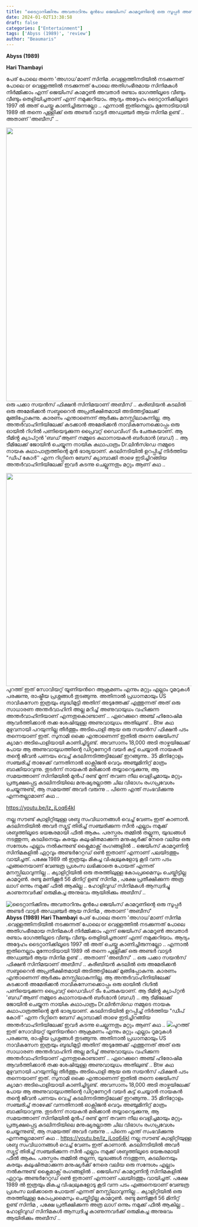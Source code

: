 ```yaml
---
title: "ടൈറ്റാനിക്കിനും അവതാറിനും മുൻപേ ജെയിംസ് കാമറൂണിന്റെ ഒരു സൂപ്പർ അണ്ടർ വാട്ടർ അഡ്വഞ്ചർ ആയ സിനിമ , അതാണ് 'അബീസ്'"
date: 2024-01-02T13:38:58
draft: false
categories: ["Entertainment"]
tags: ['Abyss (1989)', 'review']
author: "Beaumaris"
---
```


<strong>Abyss (1989)</strong>

<strong>Hari Thambayi </strong>

പേര് പോലെ തന്നെ 'അഗാധ'മാണ് സിനിമ .വെള്ളത്തിനടിയിൽ നടക്കുന്നത് പോലെ or വെള്ളത്തിൽ നടക്കുന്നത് പോലെ അതിഗംഭീരമായ സിനിമകൾ നിർമ്മിക്കാം എന്ന് ജെയിംസ് കാമറൂൺ അവതാർ രണ്ടാം ഭാഗത്തിലൂടെ വീണ്ടും വീണ്ടും തെളിയിച്ചതാണ് എന്ന് നമുക്കറിയാം. ആദ്യം അദ്ദേഹം ടൈറ്റാനിക്കിലൂടെ 1997 ൽ അത് ചെയ്തു കാണിച്ചിരുന്നല്ലോ .. എന്നാൽ ഇതിനെല്ലാം മുന്നോടിയായി 1989 ൽ തന്നെ പുള്ളിക്ക് ഒരു അണ്ടർ വാട്ടർ അഡ്വഞ്ചർ ആയ സിനിമ ഉണ്ട് .. അതാണ് 'അബീസ്' ..

<img class="size-full wp-image-436479 aligncenter" src="https://cdn.boolokam.com/articles/2024/01/wfgggg.jpg" alt="" width="1320" height="740" />ഒരു പക്കാ സയൻസ് ഫിക്ഷൻ സിനിമയാണ് അബീസ് .. കരീബിയൻ കടലിൽ ഒരു അമേരിക്കൻ സബ്മറൈൻ അപ്രതീക്ഷിതമായി അടിത്തട്ടിലേക്ക് മുങ്ങിപ്പോകുന്നു. കാരണം എന്താണെന്ന് ആർക്കും മനസ്സിലാകുന്നില്ല. ആ അന്തർവാഹിനിയിലേക്ക് കടക്കാൻ അമേരിക്കൻ നാവികസേനക്കൊപ്പം ഒരു ഓയിൽ റിഗില്‍ പണിയെടുക്കുന്ന പ്രൈവറ്റ് ഡൈവിംഗ് ടീം ചേരുകയാണ്. ആ ടീമിൻ്റ ക്യാപ്റ്റൻ 'ബഡ്'ആണ് നമ്മുടെ കഥാനായകൻ ബർഗ്മാൻ (ബഡ്) .. ആ ടീമിലേക്ക് ജോയിൻ ചെയ്യുന്ന നായിക കഥാപാത്രം Dr.ലിൻസ്ഡെ നമ്മുടെ നായക കഥാപാത്രത്തിന്റെ മുൻ ഭാര്യയാണ്. കടലിനടിയിൽ ഉറപ്പിച്ച് നിർത്തിയ "ഡീപ് കോർ'' എന്ന റിഗ്ഗിനെ ബേസ് ക്യാമ്പാക്കി താഴെ ഇടിച്ചിറങ്ങിയ അന്തർവാഹിനിയിലേക്ക് ഇവർ കടന്നു ചെല്ലുന്നതും മറ്റും ആണ് കഥ ..

<img class="alignnone size-full wp-image-436480" src="https://cdn.boolokam.com/articles/2024/01/acaacac.webp" alt="" width="1024" height="576" />പുറത്ത് ഇത് സോവിയറ്റ് യൂണിയൻറെ ആക്രമണം എന്നും മറ്റും എല്ലാം റൂമറുകൾ പരക്കുന്നു, രാഷ്ട്രീയ പ്രശ്നങ്ങൾ തുടങ്ങുന്നു. അതിനാൽ പ്രധാനമായും US നാവികസേന ഇത്രയും ബുദ്ധിമുട്ടി അതിന് അടുത്തേക്ക് എത്തുന്നത് അത് ഒരു സാധാരണ അന്തർവാഹിനി അല്ല മറിച്ച് അണുവായുധം വഹിക്കുന്ന അന്തർവാഹിനിയാണ് എന്നതുകൊണ്ടാണ് .. ഏറെക്കുറെ അഞ്ച് ഹിരോഷിമ ആവർത്തിക്കാൻ തക്ക ശേഷിയുള്ള അണുവായുധം അതിലുണ്ട് .. Btw കഥ മുഴുവനായി പറയുന്നില്ല തീർത്തും അടിപൊളി ആയ ഒരു സയൻസ് ഫിക്ഷൻ പടം തന്നെയാണ് ഇത്. സുനാമി ഒക്കെ എന്താണെന്ന് ഇതിൽ തന്നെ ജെയിംസ് ക്യാമറ അടിപൊളിയായി കാണിച്ചിട്ടുണ്ട്. അവസാനം 18,000 അടി താഴ്ചയിലേക്ക് പോയ ആ അണുവായുധത്തിന്റെ ഡിറ്റണേറ്റർ വയർ കട്ട് ചെയ്യാൻ നായകൻ തൻ്റെ ജീവൻ പണയം വെച്ച് കടലിന്നടിത്തട്ടിലേക്ക് ഇറങ്ങുന്നു.. 35 മിനിറ്റോളം സഞ്ചരിച്ച് താഴേക്ക് വന്നതിനാൽ ഓക്സിജൻ വെറും അഞ്ചുമിനിറ്റ് മാത്രം ബാക്കിയാവുന്നു. തുടർന്ന് നായകൻ മരിക്കാൻ തയ്യാറെടുക്കുന്നു, ആ സമയത്താണ് സിനിമയിൽ മുൻപ് രണ്ട് മൂന്ന് തവണ നീല വെളിച്ചമായും മറ്റും പ്രത്യക്ഷപ്പെട്ട കടലിനടിയിലെ മനുഷ്യരല്ലാത്ത ചില വിഭാഗം രംഗപ്രവേശം ചെയ്യുന്നുണ്ട്,
ആ സമയത്ത് അവർ വരുന്നു .. പിന്നെ എന്ത് സംഭവിക്കുന്നു എന്നതല്ലാമാണ് കഥ ..

https://youtu.be/Iz_jLoq64kI

നല്ല സൗണ്ട് ക്വാളിറ്റിയുള്ള ശബ്ദ സംവിധാനങ്ങൾ വെച്ച് വേണം ഇത് കാണാൻ. കടലിനടിയിൽ അവർ സ്യൂട്ട് തിരിച്ച് സഞ്ചരിക്കുന്ന സീൻ എല്ലാം നമുക്ക് ശബ്ദത്തിലൂടെ ഭയങ്കരമായി ഫീൽ ആകും. പരസ്പരം തമ്മിൽ തല്ലുന്ന, യുദ്ധങ്ങൾ നടത്തുന്ന, കടലിനെയും കരയും കലുഷിതമാക്കുന്ന മനുഷ്യർക്ക് നേരെ വലിയ ഒരു സന്ദേശം എല്ലാം നൽകുന്നുണ്ട് ക്ലൈമാക്സ് രംഗങ്ങളിൽ .. ജെയിംസ് കാമറൂണിൻ്റ സിനിമകളിൽ ഏറ്റവും അണ്ടർറേറ്റഡ് ഒൺ ഇതാണ് എന്നാണ് പലയിടത്തും വായിച്ചത്. പക്ഷേ 1989 ൽ ഇത്രയും മികച്ച വിഷ്വലുകളോടു കൂടി വന്ന പടം എങ്ങനെയാണ് വേണ്ടത്ര പ്രശംസ ലഭിക്കാതെ പോയത് എന്നത് മനസ്സിലാവുന്നില്ല .. ക്യാളിറ്റിയിൽ ഒരു തരത്തിലുള്ള കോംപ്രമൈസും ചെയ്തിട്ടില്ല കാമറൂൺ. രണ്ടു മണിക്കൂർ 56 മിനിറ്റ് ഉണ്ട് സിനിമ , പക്ഷേ പ്രതീക്ഷിക്കുന്ന അത്ര ലാഗ് ഒന്നും നമുക്ക് ഫീൽ ആകില്ല .. ഹോളിവുഡ് സിനിമകൾ ആസ്വദിച്ചു കാണുന്നവർക്ക് ഒരുമികച്ച അനുഭവം ആയിരിക്കും അബീസ് ..


![ടൈറ്റാനിക്കിനും അവതാറിനും മുൻപേ ജെയിംസ് കാമറൂണിന്റെ ഒരു സൂപ്പർ അണ്ടർ വാട്ടർ അഡ്വഞ്ചർ ആയ സിനിമ , അതാണ് 'അബീസ്'](https://cdn.boolokam.com/articles/2024/01/wfgggg.jpg)**Abyss (1989)** **Hari Thambayi** പേര് പോലെ തന്നെ 'അഗാധ'മാണ് സിനിമ .വെള്ളത്തിനടിയിൽ നടക്കുന്നത് പോലെ or വെള്ളത്തിൽ നടക്കുന്നത് പോലെ അതിഗംഭീരമായ സിനിമകൾ നിർമ്മിക്കാം എന്ന് ജെയിംസ് കാമറൂൺ അവതാർ രണ്ടാം ഭാഗത്തിലൂടെ വീണ്ടും വീണ്ടും തെളിയിച്ചതാണ് എന്ന് നമുക്കറിയാം. ആദ്യം അദ്ദേഹം ടൈറ്റാനിക്കിലൂടെ 1997 ൽ അത് ചെയ്തു കാണിച്ചിരുന്നല്ലോ .. എന്നാൽ ഇതിനെല്ലാം മുന്നോടിയായി 1989 ൽ തന്നെ പുള്ളിക്ക് ഒരു അണ്ടർ വാട്ടർ അഡ്വഞ്ചർ ആയ സിനിമ ഉണ്ട് .. അതാണ് 'അബീസ്' .. ഒരു പക്കാ സയൻസ് ഫിക്ഷൻ സിനിമയാണ് അബീസ് .. കരീബിയൻ കടലിൽ ഒരു അമേരിക്കൻ സബ്മറൈൻ അപ്രതീക്ഷിതമായി അടിത്തട്ടിലേക്ക് മുങ്ങിപ്പോകുന്നു. കാരണം എന്താണെന്ന് ആർക്കും മനസ്സിലാകുന്നില്ല. ആ അന്തർവാഹിനിയിലേക്ക് കടക്കാൻ അമേരിക്കൻ നാവികസേനക്കൊപ്പം ഒരു ഓയിൽ റിഗില്‍ പണിയെടുക്കുന്ന പ്രൈവറ്റ് ഡൈവിംഗ് ടീം ചേരുകയാണ്. ആ ടീമിൻ്റ ക്യാപ്റ്റൻ 'ബഡ്'ആണ് നമ്മുടെ കഥാനായകൻ ബർഗ്മാൻ (ബഡ്) .. ആ ടീമിലേക്ക് ജോയിൻ ചെയ്യുന്ന നായിക കഥാപാത്രം Dr.ലിൻസ്ഡെ നമ്മുടെ നായക കഥാപാത്രത്തിന്റെ മുൻ ഭാര്യയാണ്. കടലിനടിയിൽ ഉറപ്പിച്ച് നിർത്തിയ "ഡീപ് കോർ'' എന്ന റിഗ്ഗിനെ ബേസ് ക്യാമ്പാക്കി താഴെ ഇടിച്ചിറങ്ങിയ അന്തർവാഹിനിയിലേക്ക് ഇവർ കടന്നു ചെല്ലുന്നതും മറ്റും ആണ് കഥ .. ![](https://cdn.boolokam.com/articles/2024/01/acaacac.webp)പുറത്ത് ഇത് സോവിയറ്റ് യൂണിയൻറെ ആക്രമണം എന്നും മറ്റും എല്ലാം റൂമറുകൾ പരക്കുന്നു, രാഷ്ട്രീയ പ്രശ്നങ്ങൾ തുടങ്ങുന്നു. അതിനാൽ പ്രധാനമായും US നാവികസേന ഇത്രയും ബുദ്ധിമുട്ടി അതിന് അടുത്തേക്ക് എത്തുന്നത് അത് ഒരു സാധാരണ അന്തർവാഹിനി അല്ല മറിച്ച് അണുവായുധം വഹിക്കുന്ന അന്തർവാഹിനിയാണ് എന്നതുകൊണ്ടാണ് .. ഏറെക്കുറെ അഞ്ച് ഹിരോഷിമ ആവർത്തിക്കാൻ തക്ക ശേഷിയുള്ള അണുവായുധം അതിലുണ്ട് .. Btw കഥ മുഴുവനായി പറയുന്നില്ല തീർത്തും അടിപൊളി ആയ ഒരു സയൻസ് ഫിക്ഷൻ പടം തന്നെയാണ് ഇത്. സുനാമി ഒക്കെ എന്താണെന്ന് ഇതിൽ തന്നെ ജെയിംസ് ക്യാമറ അടിപൊളിയായി കാണിച്ചിട്ടുണ്ട്. അവസാനം 18,000 അടി താഴ്ചയിലേക്ക് പോയ ആ അണുവായുധത്തിന്റെ ഡിറ്റണേറ്റർ വയർ കട്ട് ചെയ്യാൻ നായകൻ തൻ്റെ ജീവൻ പണയം വെച്ച് കടലിന്നടിത്തട്ടിലേക്ക് ഇറങ്ങുന്നു.. 35 മിനിറ്റോളം സഞ്ചരിച്ച് താഴേക്ക് വന്നതിനാൽ ഓക്സിജൻ വെറും അഞ്ചുമിനിറ്റ് മാത്രം ബാക്കിയാവുന്നു. തുടർന്ന് നായകൻ മരിക്കാൻ തയ്യാറെടുക്കുന്നു, ആ സമയത്താണ് സിനിമയിൽ മുൻപ് രണ്ട് മൂന്ന് തവണ നീല വെളിച്ചമായും മറ്റും പ്രത്യക്ഷപ്പെട്ട കടലിനടിയിലെ മനുഷ്യരല്ലാത്ത ചില വിഭാഗം രംഗപ്രവേശം ചെയ്യുന്നുണ്ട്, ആ സമയത്ത് അവർ വരുന്നു .. പിന്നെ എന്ത് സംഭവിക്കുന്നു എന്നതല്ലാമാണ് കഥ .. https://youtu.be/Iz_jLoq64kI നല്ല സൗണ്ട് ക്വാളിറ്റിയുള്ള ശബ്ദ സംവിധാനങ്ങൾ വെച്ച് വേണം ഇത് കാണാൻ. കടലിനടിയിൽ അവർ സ്യൂട്ട് തിരിച്ച് സഞ്ചരിക്കുന്ന സീൻ എല്ലാം നമുക്ക് ശബ്ദത്തിലൂടെ ഭയങ്കരമായി ഫീൽ ആകും. പരസ്പരം തമ്മിൽ തല്ലുന്ന, യുദ്ധങ്ങൾ നടത്തുന്ന, കടലിനെയും കരയും കലുഷിതമാക്കുന്ന മനുഷ്യർക്ക് നേരെ വലിയ ഒരു സന്ദേശം എല്ലാം നൽകുന്നുണ്ട് ക്ലൈമാക്സ് രംഗങ്ങളിൽ .. ജെയിംസ് കാമറൂണിൻ്റ സിനിമകളിൽ ഏറ്റവും അണ്ടർറേറ്റഡ് ഒൺ ഇതാണ് എന്നാണ് പലയിടത്തും വായിച്ചത്. പക്ഷേ 1989 ൽ ഇത്രയും മികച്ച വിഷ്വലുകളോടു കൂടി വന്ന പടം എങ്ങനെയാണ് വേണ്ടത്ര പ്രശംസ ലഭിക്കാതെ പോയത് എന്നത് മനസ്സിലാവുന്നില്ല .. ക്യാളിറ്റിയിൽ ഒരു തരത്തിലുള്ള കോംപ്രമൈസും ചെയ്തിട്ടില്ല കാമറൂൺ. രണ്ടു മണിക്കൂർ 56 മിനിറ്റ് ഉണ്ട് സിനിമ , പക്ഷേ പ്രതീക്ഷിക്കുന്ന അത്ര ലാഗ് ഒന്നും നമുക്ക് ഫീൽ ആകില്ല .. ഹോളിവുഡ് സിനിമകൾ ആസ്വദിച്ചു കാണുന്നവർക്ക് ഒരുമികച്ച അനുഭവം ആയിരിക്കും അബീസ് ..

